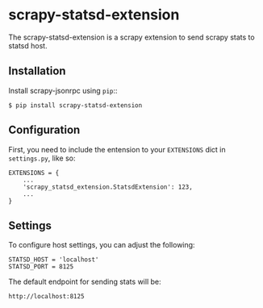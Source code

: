 
# scrapy-statsd-extension
The scrapy-statsd-extension is a scrapy extension to send scrapy stats to statsd host.


## Installation
Install scrapy-jsonrpc using ``pip``::

    $ pip install scrapy-statsd-extension


## Configuration
First, you need to include the entension to your ``EXTENSIONS`` dict in
``settings.py``, like so:

    EXTENSIONS = {
        ...
        'scrapy_statsd_extension.StatsdExtension': 123,
        ...
    }


## Settings
To configure host settings, you can adjust the following:

    STATSD_HOST = 'localhost'
    STATSD_PORT = 8125

The default endpoint for sending stats will be:

    http://localhost:8125
